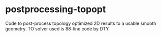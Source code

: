 # postprocessing-topopt
Code to post-process topology optimized 2D results to a usable smooth geometry. TO solver used is 88-line code by DTY
